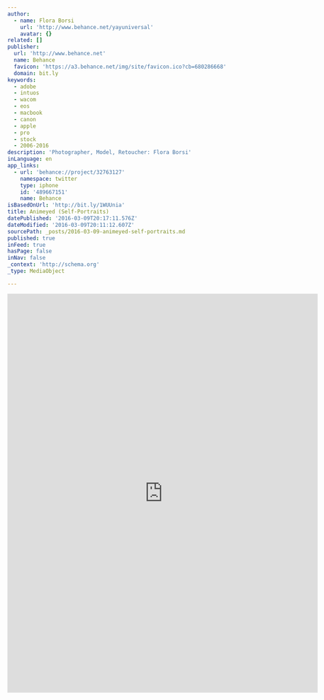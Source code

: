 ```yaml
---
author:
  - name: Flora Borsi
    url: 'http://www.behance.net/yayuniversal'
    avatar: {}
related: []
publisher:
  url: 'http://www.behance.net'
  name: Behance
  favicon: 'https://a3.behance.net/img/site/favicon.ico?cb=680286668'
  domain: bit.ly
keywords:
  - adobe
  - intuos
  - wacom
  - eos
  - macbook
  - canon
  - apple
  - pro
  - stock
  - 2006-2016
description: 'Photographer, Model, Retoucher: Flora Borsi'
inLanguage: en
app_links:
  - url: 'behance://project/32763127'
    namespace: twitter
    type: iphone
    id: '489667151'
    name: Behance
isBasedOnUrl: 'http://bit.ly/1WUUnia'
title: Animeyed (Self-Portraits)
datePublished: '2016-03-09T20:17:11.576Z'
dateModified: '2016-03-09T20:11:12.607Z'
sourcePath: _posts/2016-03-09-animeyed-self-portraits.md
published: true
inFeed: true
hasPage: false
inNav: false
_context: 'http://schema.org'
_type: MediaObject

---
```

<iframe src="http://cdn.embedly.com/widgets/media.html?src=https%3A%2F%2Fwww.behance.net%2Fgallery%2F32763127%2FAnimeyed-%28Self-Portraits%29%3Fiframe%3D1&amp;url=https%3A%2F%2Fwww.behance.net%2Fgallery%2F32763127%2FAnimeyed-%28Self-Portraits%29%3Fscid%3Dsocial58872856%26adbid%3D705045262478147584%26adbpl%3Dtw%26adbpr%3D481598648&amp;image=https%3A%2F%2Fmir-s3-cdn-cf.behance.net%2Fprojects%2F404%2F6d820e32763127.Y3JvcCwxMDI3LDgwMywyNTEsMzE3.jpg&amp;key=b7d04c9b404c499eba89ee7072e1c4f7&amp;type=text%2Fhtml&amp;scroll=auto&amp;schema=behance" width="700" height="900" scrolling="auto" frameborder="0" allowfullscreen="allowfullscreen" style=""></iframe>